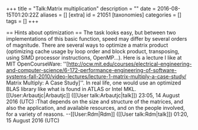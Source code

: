 +++
title = "Talk:Matrix multiplication"
description = ""
date = 2016-08-15T01:20:22Z
aliases = []
[extra]
id = 21051
[taxonomies]
categories = []
tags = []
+++

== Hints about optimization ==
The task looks easy, but between two implementations of this basic function, speed may differ by several orders of magnitude.
There are several ways to optimize a matrix product (optimizing cache usage by loop order and block product, transposing, using SIMD processor instructions, OpenMP...). Here is a lecture I like at MIT OpenCourseWare: ''[http://ocw.mit.edu/courses/electrical-engineering-and-computer-science/6-172-performance-engineering-of-software-systems-fall-2010/video-lectures/lecture-1-matrix-multiply-a-case-study/ Matrix Multiply: A Case Study]''. In real life, one would use an optimized BLAS library like what is found in ATLAS or Intel MKL. [[User:Arbautjc|Arbautjc]] ([[User talk:Arbautjc|talk]]) 23:05, 14 August 2016 (UTC)
:That depends on the size and structure of the matrices, and also the application, and available resources, and on the people involved, for a variety of reasons. --[[User:Rdm|Rdm]] ([[User talk:Rdm|talk]]) 01:20, 15 August 2016 (UTC)
